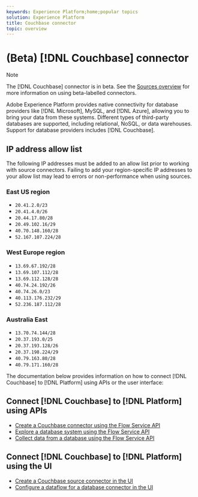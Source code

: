 ```yaml
---
keywords: Experience Platform;home;popular topics
solution: Experience Platform
title: Couchbase connector
topic: overview
---
```


# (Beta) [!DNL Couchbase] connector

>[!NOTE]
>The [!DNL Couchbase] connector is in beta. See the [Sources overview](../../home.md#terms-and-conditions) for more information on using beta-labelled connectors.

Adobe Experience Platform provides native connectivity for database providers like [!DNL Microsoft], MySQL, and [!DNL Azure], allowing you to bring your data from these systems. Different types of third-party databases are supported, including relational, NoSQL, or data warehouses. Support for database providers includes [!DNL Couchbase].

## IP address allow list

The following IP addresses must be added to an allow list prior to working with source connectors. Failing to add your region-specific IP addresses to your allow list may lead to errors or non-performance when using sources.

### East US region

- `20.41.2.0/23`
- `20.41.4.0/26`
- `20.44.17.80/28`
- `20.49.102.16/29`
- `40.70.148.160/28`
- `52.167.107.224/28`

### West Europe region

- `13.69.67.192/28`
- `13.69.107.112/28`
- `13.69.112.128/28`
- `40.74.24.192/26`
- `40.74.26.0/23`
- `40.113.176.232/29`
- `52.236.187.112/28`

### Australia East

- `13.70.74.144/28`
- `20.37.193.0/25`
- `20.37.193.128/26`
- `20.37.198.224/29`
- `40.79.163.80/28`
- `40.79.171.160/28`

The documentation below provides information on how to connect [!DNL Couchbase] to [!DNL Platform] using APIs or the user interface:

## Connect [!DNL Couchbase] to [!DNL Platform] using APIs

- [Create a Couchbase connector using the Flow Service API](../../tutorials/api/create/databases/couchbase.md)
- [Explore a database system using the Flow Service API](../../tutorials/api/explore/database-nosql.md)
- [Collect data from a database using the Flow Service API](../../tutorials/api/collect/database-nosql.md)

## Connect [!DNL Couchbase] to [!DNL Platform] using the UI

- [Create a Couchbase source connector in the UI](../../tutorials/ui/create/databases/couchbase.md)
- [Configure a dataflow for a database connector in the UI](../../tutorials/ui/dataflow/databases.md)
